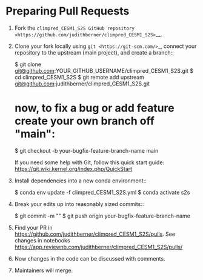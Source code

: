 # Preparing Pull Requests

1. Fork the
   `climpred_CESM1_S2S GitHub repository <https://github.com/judithberner/climpred_CESM1_S2S>`__.

2. Clone your fork locally using `git <https://git-scm.com/>`_, connect your repository
   to the upstream (main project), and create a branch::

    $ git clone git@github.com:YOUR_GITHUB_USERNAME/climpred_CESM1_S2S.git
    $ cd climpred_CESM1_S2S
    $ git remote add upstream git@github.com:judithberner/climpred_CESM1_S2S.git

    # now, to fix a bug or add feature create your own branch off "main":

    $ git checkout -b your-bugfix-feature-branch-name main

   If you need some help with Git, follow this quick start
   guide: https://git.wiki.kernel.org/index.php/QuickStart

2. Install dependencies into a new conda environment::

    $ conda env update -f climpred_CESM1_S2S.yml
    $ conda activate s2s

3. Break your edits up into reasonably sized commits::

    $ git commit -m "<commit message>"
    $ git push origin your-bugfix-feature-branch-name

4. Find your PR in https://github.com/judithberner/climpred_CESM1_S2S/pulls. See
   changes in notebooks https://app.reviewnb.com/judithberner/climpred_CESM1_S2S/pulls/

5. Now changes in the code can be discussed with comments.

6. Maintainers will merge.